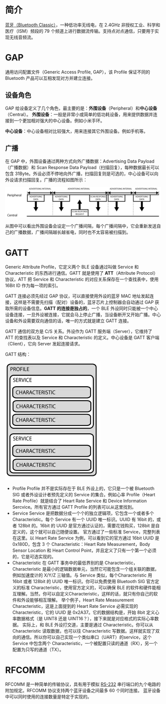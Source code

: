 # 简介

[蓝牙（Bluetooth Classic）](https://www.bluetooth.com/zh-cn/)，一种低功率无线电，在 2.4GHz 非授权工业、科学和医疗（ISM）频段的 79 个频道上进行数据流传输。支持点对点通信，只要用于实现无线音频流。

# GAP

通用访问配置文件（Generic Access Profile, GAP），该 Profile 保证不同的 Bluetooth 产品可以互相发现对方并建立连接。

## 设备角色

GAP 给设备定义了几个角色，最主要的是：**外围设备**（Peripheral）和**中心设备**（Central）。
**外围设备**：一般是非常小或简单的低功耗设备，用来提供数据并连接到一个更加相对强大的中心设备。例如小米手环。

**中心设备**：中心设备相对比较强大，用来连接其它外围设备。例如手机等。

## 广播

在 GAP 中，外围设备通过两种方式向外广播数据：Advertising Data Payload（广播数据）和 Scan Response Data Payload（扫描回复），每种数据最长可以包含 31Byte。外设必须不停地向外广播，扫描回复则是可选的，中心设备可以向外设请求扫描回复。广播的流程如图所示：

![](./assets/bluetooth/653161-20190911171552459-1866728841.png)

从图中可以看出外围设备会设定一个广播间隔，每个广播间隔中，它会重新发送自己的广播数据，广播间隔越长越省电，同时也不太容易被扫描到。

# GATT

Generic Attribute Profile，它定义两个 BLE 设备通过叫做 Service 和 Characteristic 的东西进行通信。GATT 就是使用了 **ATT**（Attribute Protocol）协议，ATT 把 Service 和 Characteristic 的对应关系保存在一个查找表中，使用 16Bit ID 作为每一项的索引。

GATT 连接必须先经过 GAP 协议，可以直接使用外设的蓝牙 MAC 地址发起连接，这样是不需要先扫描（配对）设备的，蓝牙芯片上控制器会自动通过 GAP 获取所需的设备信息。**GATT 的连接是独占的**，一个 BLE 外设同时只能被一个中心设备连接，一旦外设被连接，它就会马上停止广播，当设备断开又开始广播。中心设备和外设需要双向通信的话，唯一的方式就是建立 GATT 连接。

GATT 通信的双方是 C/S 关系。外设作为 GATT 服务端（Server），它维持了 ATT 的查找表以及 Service 和 Characteristic 的定义。中心设备是 GATT 客户端（Client），它向 Server 发起连接请求。

GATT 结构：

![](./assets/bluetooth/653161-20190911172150083-441623606.png)

* Profile Profile 并不是实际存在于 BLE 外设上的，它只是一个被 Bluetooth SIG 或者外设设计者预先定义的 Service 的集合。例如心率 Profile（Heart Rate Profile）就是结合了 Heart Rate Service 和 Device Information Sercvice。所有官方通过 GATT Profile 的列表可以从这里找到。
* Service Service 是把数据分成一个个的独立逻辑项，它包含一个或者多个 Characteristic。每个 Service 有一个 UUID 唯一标识。UUID 有 16bit 的，或者 128bit 的。16bit 的 UUID 是官方通过认证的，需要花钱购买，128bit 是自定义的，这个就可以自己随便设置。
    官方通过了一些标准 Service，完整列表在这里。以 Heart Rate Service 为例，可以看到它的官方通过 16bit UUID 是 0x180D，包含 3 个 Characteristic：Heart Rate Measurement，Body Sensor Location 和 Heart Control Point，并且定义了只有一个第一个必须的，它是可选实现的。
* Characteristic 在 GATT 事务中的最低界别的是 Characteristic，Characteristic 是最小的逻辑数据单元，当然它可能包含一个组关联的数据，例如加速度计的 X/Y/Z 三轴值。与 Service 类似，每个Characteristic 用 16bit 或者 128bit 的 UUID 唯一标识。你可以免费使用 Bluetooth SIG 官方定义的标准 Characteristic，使用官方定义的，可以确保 BLE 的软件和硬件能相互理解。当然，你可以自定义Characteristic，这样的话，就只有你自己的软件和外设能够相互理解。
    举个例子，Heart Rate Measurement Characteristic，这是上面提到的 Heart Rate Service 必需实现的 Characteristic，它的 UUID 是 0x2A37。它的数据结构是，开始 8bit 定义心率数据格式（是 UINT8 还是 UINT16？），接下来就是对应格式的实际心率数据。
    实际上，和 BLE 外设打交道，主要是通过 Characteristic。你可以从 Characteristic 读取数据，也可以往 Characteristic 写数据。这样就实现了双向的通信。所以你可以自己实现一个类似串口（UART）的service，这个 Service 中包含两个 Characteristic，一个被配置只读的通道（RX），另一个配置为只写的通道（TX）。

# RFCOMM

RFCOMM 是一种简单的传输协议，具有用于模拟 [RS-232](https://zh.wikipedia.org/wiki/RS-232) 串行端口的九个电路的附加规定。RFCOMM 协议支持两个蓝牙设备之间最多 60 个同时连接。 蓝牙设备中可以同时使用的连接数量是特定于实现的。